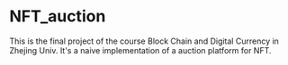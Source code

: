 # NFT_auction
This is the final project of the course Block Chain and Digital Currency in Zhejing Univ. It's a naive implementation of a auction platform for NFT.
